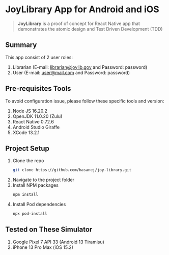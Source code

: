 # JoyLibrary App for Android and iOS

>**JoyLibrary** is a proof of concept for React Native app that demonstrates the atomic design and Test Driven Development (TDD)

## Summary
This app consist of 2 user roles:
1. Librarian (E-mail: librarian@joylib.gov and Password: password)
2. User (E-mail: user@mail.com and Password: password)

## Pre-requisites Tools
To avoid configuration issue, please follow these specific tools and version:
1. Node JS 16.20.2
2. OpenJDK 11.0.20 (Zulu)
3. React Native 0.72.6
4. Android Studio Giraffe
5. XCode 13.2.1

## Project Setup
1. Clone the repo
   ```sh
   git clone https://github.com/hasanej/joy-library.git
   ```
2. Navigate to the project folder
3. Install NPM packages
   ```sh
   npm install
   ```
4. Install Pod dependencies
   ```sh
   npx pod-install
   ```

## Tested on These Simulator
1. Google Pixel 7 API 33 (Android 13 Tiramisu)
2. iPhone 13 Pro Max (iOS 15.2)
